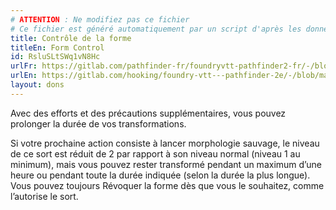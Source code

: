 ```yaml
---
# ATTENTION : Ne modifiez pas ce fichier
# Ce fichier est généré automatiquement par un script d'après les données du module Foundry VTT officiel et de sa traduction
title: Contrôle de la forme
titleEn: Form Control
id: RsluSLtSWq1vN8Hc
urlFr: https://gitlab.com/pathfinder-fr/foundryvtt-pathfinder2-fr/-/blob/master/data/feats/RsluSLtSWq1vN8Hc.htm
urlEn: https://gitlab.com/hooking/foundry-vtt---pathfinder-2e/-/blob/master/packs/data/feats.db/form-control.json
layout: dons
---
```

Avec des efforts et des précautions supplémentaires, vous pouvez prolonger la durée de vos transformations.

Si votre prochaine action consiste à lancer morphologie sauvage, le niveau de ce sort est réduit de 2 par rapport à son niveau normal (niveau 1 au minimum), mais vous pouvez rester transformé pendant un maximum d’une heure ou pendant toute la durée indiquée (selon la durée la plus longue). Vous pouvez toujours Révoquer la forme dès que vous le souhaitez, comme l’autorise le sort.
